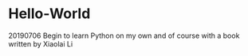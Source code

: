 # Hello-World
20190706 Begin to learn Python on my own and of course with a book written by Xiaolai Li
